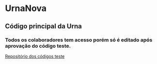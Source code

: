 # UrnaNova

## Código principal da Urna
### Todos os colaboradores tem acesso porém só é editado após aprovação do código teste.
<a target="_blank" href="https://github.com/VotoVeritas/UrnaTestes">Repositório dos códigos teste</a>
